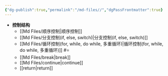 ```yaml
---
{"dg-publish":true,"permalink":"/md-files//","dgPassFrontmatter":true}
---
```


- **控制结构**
	- [[Md Files/顺序控制\|顺序控制]]  
	- [[Md Files/分支控制(if, else, switch)\|分支控制(if, else, switch)]] 
	- [[Md Files/循环控制(for, while, do while, 多重循环)\|循环控制(for, while, do while, 多重循环)]] #⭐️ 
	- [[Md Files/break\|break]]  
	- [[Md Files/continue\|continue]]  
	- [[return\|return]]  


